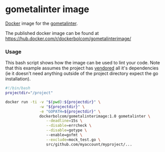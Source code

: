 # gometalinter image
[Docker](http://www.docker.com) image for the [gometalinter](https://github.com/alecthomas/gometalinter).

The published docker image can be found at https://hub.docker.com/r/dockerbolcom/gometalinterimage/

### Usage
This bash script shows how the image can be used to lint your code. Note that this example assumes the project has [vendored](https://blog.gopheracademy.com/advent-2015/vendor-folder/) all it's dependencies (ie it doesn't need anything outside of the project directory expect the go installation).

```bash
#!/bin/bash
projectdir="/project"

docker run -ti -v "$(pwd):${projectdir}" \
               -w "${projectdir}" \
               -e "GOPATH=${projectdir}" \
               dockerbolcom/gometalinterimage:1.0 gometalinter \
                  --deadline=15s \
                  --disable=errcheck \
                  --disable=gotype \                  
                  --enable=gofmt \
                  --exclude=mock_test.go \
                  src/github.com/myaccount/myproject/...
```
